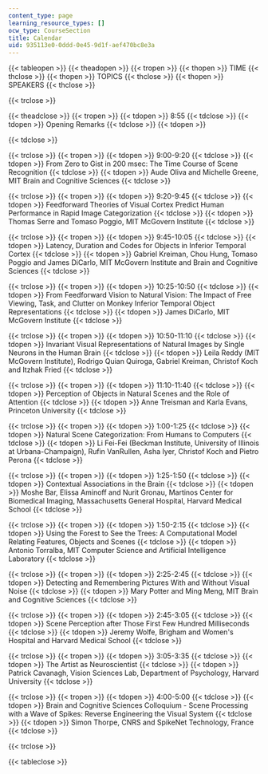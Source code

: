 ```yaml
---
content_type: page
learning_resource_types: []
ocw_type: CourseSection
title: Calendar
uid: 935113e0-0ddd-0e45-9d1f-aef470bc8e3a
---
```


{{< tableopen >}}
{{< theadopen >}}
{{< tropen >}}
{{< thopen >}}
TIME
{{< thclose >}}
{{< thopen >}}
TOPICS
{{< thclose >}}
{{< thopen >}}
SPEAKERS
{{< thclose >}}

{{< trclose >}}

{{< theadclose >}}
{{< tropen >}}
{{< tdopen >}}
8:55
{{< tdclose >}}
{{< tdopen >}}
Opening Remarks
{{< tdclose >}}
{{< tdopen >}}

{{< tdclose >}}

{{< trclose >}}
{{< tropen >}}
{{< tdopen >}}
9:00-9:20
{{< tdclose >}}
{{< tdopen >}}
From Zero to Gist in 200 msec: The Time Course of Scene Recognition
{{< tdclose >}}
{{< tdopen >}}
Aude Oliva and Michelle Greene, MIT Brain and Cognitive Sciences
{{< tdclose >}}

{{< trclose >}}
{{< tropen >}}
{{< tdopen >}}
9:20-9:45
{{< tdclose >}}
{{< tdopen >}}
Feedforward Theories of Visual Cortex Predict Human Performance in Rapid Image Categorization
{{< tdclose >}}
{{< tdopen >}}
Thomas Serre and Tomaso Poggio, MIT McGovern Institute
{{< tdclose >}}

{{< trclose >}}
{{< tropen >}}
{{< tdopen >}}
9:45-10:05
{{< tdclose >}}
{{< tdopen >}}
Latency, Duration and Codes for Objects in Inferior Temporal Cortex
{{< tdclose >}}
{{< tdopen >}}
Gabriel Kreiman, Chou Hung, Tomaso Poggio and James DiCarlo, MIT McGovern Institute and Brain and Cognitive Sciences
{{< tdclose >}}

{{< trclose >}}
{{< tropen >}}
{{< tdopen >}}
10:25-10:50
{{< tdclose >}}
{{< tdopen >}}
From Feedforward Vision to Natural Vision: The Impact of Free Viewing, Task, and Clutter on Monkey Inferior Temporal Object Representations
{{< tdclose >}}
{{< tdopen >}}
James DiCarlo, MIT McGovern Institute
{{< tdclose >}}

{{< trclose >}}
{{< tropen >}}
{{< tdopen >}}
10:50-11:10
{{< tdclose >}}
{{< tdopen >}}
Invariant Visual Representations of Natural Images by Single Neurons in the Human Brain
{{< tdclose >}}
{{< tdopen >}}
Leila Reddy (MIT McGovern Institute), Rodrigo Quian Quiroga, Gabriel Kreiman, Christof Koch and Itzhak Fried
{{< tdclose >}}

{{< trclose >}}
{{< tropen >}}
{{< tdopen >}}
11:10-11:40
{{< tdclose >}}
{{< tdopen >}}
Perception of Objects in Natural Scenes and the Role of Attention
{{< tdclose >}}
{{< tdopen >}}
Anne Treisman and Karla Evans, Princeton University
{{< tdclose >}}

{{< trclose >}}
{{< tropen >}}
{{< tdopen >}}
1:00-1:25
{{< tdclose >}}
{{< tdopen >}}
Natural Scene Categorization: From Humans to Computers
{{< tdclose >}}
{{< tdopen >}}
Li Fei-Fei (Beckman Institute, University of Illinois at Urbana-Champaign), Rufin VanRullen, Asha Iyer, Christof Koch and Pietro Perona
{{< tdclose >}}

{{< trclose >}}
{{< tropen >}}
{{< tdopen >}}
1:25-1:50
{{< tdclose >}}
{{< tdopen >}}
Contextual Associations in the Brain
{{< tdclose >}}
{{< tdopen >}}
Moshe Bar, Elissa Aminoff and Nurit Gronau, Martinos Center for Biomedical Imaging, Massachusetts General Hospital, Harvard Medical School
{{< tdclose >}}

{{< trclose >}}
{{< tropen >}}
{{< tdopen >}}
1:50-2:15
{{< tdclose >}}
{{< tdopen >}}
Using the Forest to See the Trees: A Computational Model Relating Features, Objects and Scenes
{{< tdclose >}}
{{< tdopen >}}
Antonio Torralba, MIT Computer Science and Artificial Intelligence Laboratory
{{< tdclose >}}

{{< trclose >}}
{{< tropen >}}
{{< tdopen >}}
2:25-2:45
{{< tdclose >}}
{{< tdopen >}}
Detecting and Remembering Pictures With and Without Visual Noise
{{< tdclose >}}
{{< tdopen >}}
Mary Potter and Ming Meng, MIT Brain and Cognitive Sciences
{{< tdclose >}}

{{< trclose >}}
{{< tropen >}}
{{< tdopen >}}
2:45-3:05
{{< tdclose >}}
{{< tdopen >}}
Scene Perception after Those First Few Hundred Milliseconds
{{< tdclose >}}
{{< tdopen >}}
Jeremy Wolfe, Brigham and Women's Hospital and Harvard Medical School
{{< tdclose >}}

{{< trclose >}}
{{< tropen >}}
{{< tdopen >}}
3:05-3:35
{{< tdclose >}}
{{< tdopen >}}
The Artist as Neuroscientist
{{< tdclose >}}
{{< tdopen >}}
Patrick Cavanagh, Vision Sciences Lab, Department of Psychology, Harvard University
{{< tdclose >}}

{{< trclose >}}
{{< tropen >}}
{{< tdopen >}}
4:00-5:00
{{< tdclose >}}
{{< tdopen >}}
Brain and Cognitive Sciences Colloquium - Scene Processing with a Wave of Spikes: Reverse Engineering the Visual System
{{< tdclose >}}
{{< tdopen >}}
Simon Thorpe, CNRS and SpikeNet Technology, France
{{< tdclose >}}

{{< trclose >}}

{{< tableclose >}}
